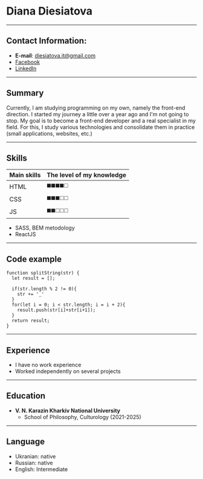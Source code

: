 # Diana Diesiatova
***
## Contact Information:
- **E-mail**: diesiatova.it@gmail.com
- [Facebook](https://www.facebook.com/profile.php?id=100088110017941)
- [LinkedIn](www.linkedin.com/in/diana-diesiatova-164a40256)
***
## Summary
Currently, I am studying programming on my own, namely the front-end direction. I started my journey a little over a year ago and I'm not going to stop. My goal is to become a front-end developer and a real specialist in my field. For this, I study various technologies and consolidate them in practice (small applications, websites, etc.)
***
## Skills
| Main skills | The level of my knowledge |
| ------------- | ------------- |
| HTML | ◼️◼️◼️◼️◻️  |
| CSS | ◼️◼️◼️◻️◻️ |
| JS | ◼️◼️◻️◻️◻️ |
- SASS, BEM metodology
- ReactJS
***
## Code example
```
function splitString(str) {
  let result = [];
 
  if(str.length % 2 != 0){
    str += '_'
  }
  for(let i = 0; i < str.length; i = i + 2){
    result.push(str[i]+str[i+1]);
  }
  return result;
}
```
***
## Experience
- I have no work experience
- Worked independently on several projects
***
## Education
- **V. N. Karazin Kharkiv National University**
  - School of Philosophy, Culturology (2021-2025)
***
## Language
- Ukranian: native
- Russian: native
- English: Intermediate
  

